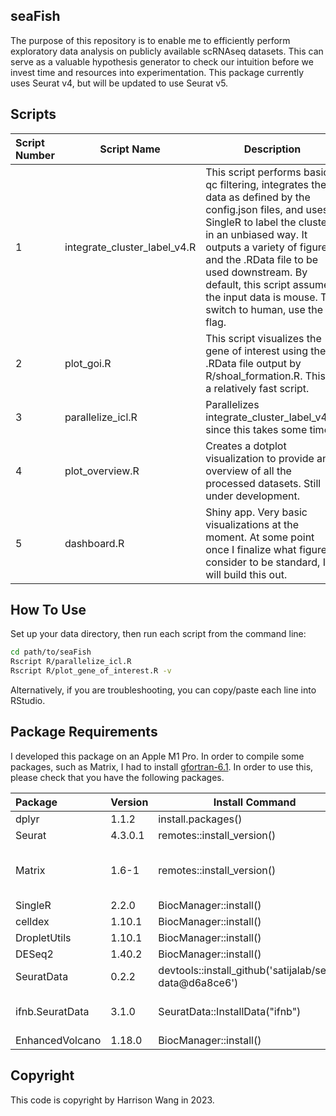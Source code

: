## seaFish

The purpose of this repository is to enable me to efficiently perform exploratory data analysis on publicly available scRNAseq datasets. This can serve as a valuable hypothesis generator to check our intuition before we invest time and resources into experimentation. This package currently uses Seurat v4, but will be updated to use Seurat v5.


## Scripts

| Script Number | Script Name | Description |
| :------------ | ----------- | ----------- |
| 1 | integrate\_cluster\_label\_v4.R | This script performs basic qc filtering, integrates the data as defined by the config.json files,  and uses SingleR to label the clusters in an unbiased way. It outputs a variety of figures and the .RData file to be used downstream. By default, this script assumes the input data is mouse. To switch to human, use the `-f` flag.  |
| 2 | plot\_goi.R | This script visualizes the gene of interest using the .RData file output by R/shoal\_formation.R. This is a relatively fast script. |
| 3 | parallelize_icl.R | Parallelizes integrate\_cluster\_label\_v4.R, since this takes some time. |
| 4 | plot\_overview.R | Creates a dotplot visualization to provide an overview of all the processed datasets. Still under development. |
| 5 | dashboard.R  | Shiny app. Very basic visualizations at the moment. At some point once I finalize what figures I consider to be standard, I will build this out. |

## How To Use

Set up your data directory, then run each script from the command line:

```bash
cd path/to/seaFish
Rscript R/parallelize_icl.R
Rscript R/plot_gene_of_interest.R -v
```

Alternatively, if you are troubleshooting, you can copy/paste each line into RStudio.

## Package Requirements

I developed this package on an Apple M1 Pro. In order to compile some packages, such as Matrix, I had to install [gfortran-6.1](https://cran.r-project.org/bin/macosx/tools/). In order to use this, please check that you have the following packages.

| Package | Version | Install Command          | Comments |
| :------ | ------- | ------------------------ | -------- |
| dplyr   | 1.1.2   | install.packages()       | |
| Seurat  | 4.3.0.1 | remotes::install_version() | |
| Matrix  | 1.6-1   | remotes::install_version() | This is required for RunUMAP(). Higher versions break the `irlba` package. |
| SingleR | 2.2.0   | BiocManager::install()   | |
| celldex | 1.10.1  | BiocManager::install()   | |
| DropletUtils | 1.10.1 | BiocManager::install() | |
| DESeq2  | 1.40.2  | BiocManager::install()   | |
| SeuratData | 0.2.2 | devtools::install_github('satijalab/seurat-data@d6a8ce6') | |
| ifnb.SeuratData | 3.1.0 | SeuratData::InstallData("ifnb") | If the code exits out, set SeuratData::options(timeout = 240). |
| EnhancedVolcano | 1.18.0 | BiocManager::install() | |


## Copyright

This code is copyright by Harrison Wang in 2023.
